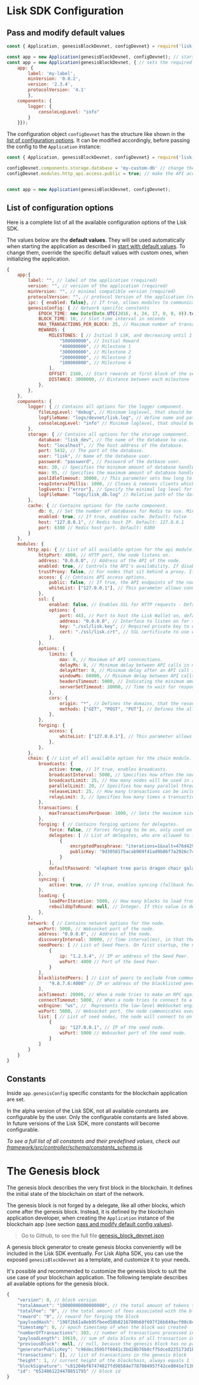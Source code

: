 # Lisk SDK Configuration

## Pass and modify default values

```js
const { Application, genesisBlockDevnet, configDevnet} = require('lisk-sdk'); // require the lisk-sdk package

const app = new Application(genesisBlockDevnet, configDevnet); // start the node in a fully functional devnet
const app = new Application(genesisBlockDevnet, { // sets the required values for label, protocol and version, overrides consoleLogLevel, uses default values for everything else
    app: {
        label: 'my-label',
        minVersion: '0.0.2',
        version: '2.3.4',
        protocolVersion: '4.1'
        },
    components: {
        logger: {
            consoleLogLevel: "info"
        }
    }}); 
```
The configuration object `configDevnet` has the structure like shown in the [list of configuration options](#list-of-configuration-options).
It can be modified accordingly, before passing the config to the `Application` instance:

```js
const { Application, genesisBlockDevnet, configDevnet} = require('lisk-sdk'); // require the lisk-sdk package

configDevnet.components.storage.database = 'my-custom-db' // change the db name to my-custom-db
configDevnet.modules.http_api.access.public = true; // make the API accessible from everywhere


const app = new Application(genesisBlockDevnet, configDevnet);
```

## List of configuration options

Here is a complete list of all the available configuration options of the Lisk SDK.

The values below are the __default values__. They will be used automatically when starting the application as described in [start with default values](#start-with-default-values).
To change them, override the specific default values with custom ones, when initializing the application.

```js
{
    app:{
        label: "", // label of the application (required)
        version: "", // version of the application (required)
        minVersion: "", // minimal compatible version (required)
        protocolVersion: "", // protocol Version of the application (required)
        ipc: { enabled: false}, // If true, allows modules to communicate over IPCs (inter-process-channels).
        genesisConfig: { // Network specific constants
            EPOCH_TIME: new Date(Date.UTC(2016, 4, 24, 17, 0, 0, 0)).toISOString(), // Timestamp indicating the initial network start (`Date.toISOString()`).
            BLOCK_TIME: 10, // Slot time interval in seconds
            MAX_TRANSACTIONS_PER_BLOCK: 25, // Maximum number of transactions allowed per block.
            REWARDS: {
                MILESTONES: [ // Initial 5 LSK, and decreasing until 1 LSK.
                    "500000000", // Initial Reward
                    "400000000", // Milestone 1
                    "300000000", // Milestone 2
                    "200000000", // Milestone 3
                    "100000000", // Milestone 4
                ],
                OFFSET: 2160, // Start rewards at first block of the second round
                DISTANCE: 3000000, // Distance between each milestone
            },
        },
    },
    components: {
        logger: { // Contains all options for the logger component.
            fileLogLevel: "debug", // Minimum loglevel, that should be logged in the log file. Available values: trace, debug, log, info(default), warn, error, fatal, none.
            logFileName: "logs/devnet/lisk.log", // define name and path of the log file. Default: logs/lisk.log
            consoleLogLevel: "info" // Minimum loglevel, that should be logged in the console, when starting the node. Available values: trace, debug, log, info, warn, error, fatal, none(default).
        },
        storage: { // Contains all options for the storage component.
            database: "lisk_dev", // The name of the database to use.
            host: "localhost", // The host address of the database.
            port: 5432, // The port of the database.
            user: "lisk", // Name of the database user.
            password: "password", // Password of the datbase user.
            min: 10, // Specifies the minimum amount of database handles.
            max: 95, // Specifies the maximum amount of database handles.
            poolIdleTimeout: 30000, // This parameter sets how long to hold connection handles open
            reapIntervalMillis: 1000, // Closes & removes clients which have been idle > 1 second
            logEvents: ["error"], // Specify the minimal log level for database logs.
            logFileName: "logs/lisk_db.log" // Relative path of the database log file.
        },
        cache: { // Contains options for the cache component.
            db: 0, // Set the number of databases for Redis to use. Min: 0 (default), Max: 15
            enabled: true, // If true, enables cache. Default: false
            host: "127.0.0.1", // Redis host IP. Default: 127.0.0.1
            port: 6380 // Redis host port. Default: 6380
        }
    },
    modules: {
        http_api: { // List of all available option for the api module.
            httpPort: 4000, // HTTP port, the node listens on.
            address: "0.0.0.0", // Address of the API of the node.
            enabled: true, // Controls the API's availability. If disabled, no API access is possible.
            trustProxy: false, // For nodes that sit behind a proxy. If true, client IP addresses are understood as the left-most entry in the X-Forwarded-* header.
            access: { // Contains API access options.
                public: false, // If true, the API endpoints of the node are available to public.
                whiteList: ["127.0.0.1"], // This parameter allows connections to the API by IP. Defaults to only allow local host.
            },
            ssl: {
                enabled: false, // Enables SSL for HTTP requests - Default is false.
                options: {
                    port: 443, // Port to host the Lisk Wallet on, default is 443 but is recommended to use a port above 1024 with iptables.
                    address: "0.0.0.0", // Interface to listen on for the Lisk Wallet.
                    key: "./ssl/lisk.key", // Required private key to decrypt and verify the SSL Certificate.
                    cert: "./ssl/lisk.crt", // SSL certificate to use with the Lisk Wallet.
                },
            },
            options: {
                limits: {
                    max: 0, // Maximum of API conncections.
                    delayMs: 0, // Minimum delay between API calls in ms.
                    delayAfter: 0, // Minimum delay after an API call in ms.
                    windowMs: 60000, // Minimum delay between API calls from the same window.
                    headersTimeout: 5000, // Indicating the minimum amount of time an idle connection has to be kept opened (in seconds).
                    serverSetTimeout: 20000, // Time to wait for response from server before timing out.
                },
                cors: {
                    origin: "*", // Defines the domains, that the resource can be accessed by in a cross-site manner. Defaults to all domains.
                    methods: ["GET", "POST", "PUT"], // Defines the allowed methods for CORS.
                },
            },
            forging: {
                access: {
                    whiteList: ["127.0.0.1"], // This parameter allows connections to the Forging API by IP. Defaults to allow only local connections.
                },
            },
        },
        chain: { // List of all available option for the chain module.
            broadcasts: {
                active: true, // If true, enables broadcasts.
                broadcastInterval: 5000, // Specifies how often the node will broadcast transaction bundles.
                broadcastLimit: 25, // How many nodes will be used in a single broadcast.
                parallelLimit: 20, // Specifies how many parallel threads will be used to broadcast transactions.
                releaseLimit: 25, // How many transactions can be included in a single bundle.
                relayLimit: 3, // Specifies how many times a transaction broadcast from the node will be relayed.
            },
            transactions: {
                maxTransactionsPerQueue: 1000, // Sets the maximum size of each transaction queue. Default: 1000
            },
            forging: { // Contains forging options for delegates.
                force: false, // Forces forging to be on, only used on local development networks.
                delegates: [ // List of delegates, who are allowed to forge on this node. To successfully enable forging for a delegate, the publickey and the encrypted passphrase need to be deposited here as JSON object.
                    {
                        encryptedPassphrase: "iterations=1&salt=476d4299531718af8c88156aab0bb7d6&cipherText=663dde611776d87029ec188dc616d96d813ecabcef62ed0ad05ffe30528f5462c8d499db943ba2ded55c3b7c506815d8db1c2d4c35121e1d27e740dc41f6c405ce8ab8e3120b23f546d8b35823a30639&iv=1a83940b72adc57ec060a648&tag=b5b1e6c6e225c428a4473735bc8f1fc9&version=1",
                        publicKey: "9d3058175acab969f41ad9b86f7a2926c74258670fe56b37c429c01fca9f2f0f"
                    }
                ],
                defaultPassword: "elephant tree paris dragon chair galaxy" // Default password for dummy delegates, only used on local development networks.
            },
            syncing: {
                active: true, // If true, enables syncing (fallback for broadcasts).
            },
            loading: {
                loadPerIteration: 5000, // How many blocks to load from a peer or the database during verification.
                rebuildUpToRound: null, // Integer. If this value is defined, the node will start and rebuild up to the defined round (set to 0 to rebuild until current round). Otherwise, the application continues normal execution.
            },
        },
        network: { // Contains network options for the node.
            wsPort: 5000, // Websocket port of the node.
            address: "0.0.0.0", // Address of the node.
            discoveryInterval: 30000, // Time interval(ms), in that the nodes performs peer discovery.
            seedPeers: [ // List of Seed Peers. On first startup, the node will initially connect to the Seed Peers in order to discover the rest of the network.
                {
                    ip: "1.2.3.4", // IP or address of the Seed Peer.
                    wsPort: 4000 // Port of the Seed Peer.
                }
            ],
            blacklistedPeers: [ // List of peers to exclude from communicating with.
                "9.8.7.6:4000" // IP or address of the blacklisted peer.
            ],
            ackTimeout: 20000, // When a node tries to make an RPC against a peer (and expects a response), this value determines the maximum amount of time (in milliseconds) that the node will wait to receive a response from the peer. If the peer does not respond in time, then the RPC will fail with an error.
            connectTimeout: 5000, // When a node tries to connect to a peer, this value determines the maximum amount of time (in milliseconds) that the node will wait to complete the handshake with the peer. If the peer does not complete the handshake in time, then the connection will be closed.
            wsEngine: "ws", //  Represents the low-level WebSocket engine which the node should use (for advanced users). Possible values are "ws" (default, recommended) and "uws" (more performant, but not compatible with all systems).
            wsPort: 5000, // Websocket port, the node communicates over.
            list: [ // List of seed nodes, the node will connect to on first startup.
                {
                    ip: "127.0.0.1", // IP of the seed node.
                    wsPort: 5000 // Websocket port of the seed node.
                }
            ]
        }
    }
}
```

## Constants

Inside `app.genesisConfig` specific constants for the blockchain application are set.

In the alpha version of the Lisk SDK, not all available constants are configurable by the user.
Only the configurable constants are listed above.
In future versions of the Lisk SDK, more constants will become configurable.

*To see a full list of all constants and their predefined values, check out [framework/src/controller/schema/constants_schema.js](https://github.com/LiskHQ/lisk-sdk/blob/development/framework/src/controller/schema/constants_schema.js).*

# The Genesis block

The genesis block describes the very first block in the blockchain.
It defines the initial state of the blockchain on start of the network.

The genesis block is not forged by a delegate, like all other blocks, which come after the genesis block.
Instead, it is defined by the blockchain application developer, when creating the `Application` instance of the blockchain app (see section [pass and modify default config values](#pass-and-modify-default-values)).

> Go to Github, to see the full file [genesis_block_devnet.json](https://github.com/LiskHQ/lisk-sdk/blob/development/sdk/src/samples/genesis_block_devnet.json)

A genesis block generator to create genesis blocks conveniently will be included in the Lisk SDK eventually. For Lisk Alpha SDK, you can use the exposed `genesisBlockDevnet` as a template, and customize it to your needs.

It's possible and recommended to customize the genesis block to suit the use case of your blockchain application. The following template describes all available options for the genesis block.

```js
{
    "version": 0, // block version
    "totalAmount": "10000000000000000", // the total amount of tokens that are transferred in this block
    "totalFee": "0", // the total amount of fees associated with the block
    "reward": "0", // reward for forging the block
    "payloadHash": "198f2b61a8eb95fbeed58b8216780b68f697f26b849acf00c8c93bb9b24f783d", // hashes of the combined transactional data blocks
    "timestamp": 0, // epoch timestamp of when the block was created
    "numberOfTransactions": 103, // number of transactions processed in the block
    "payloadLength": 19619, // sum of data blocks of all transaction in this block in bytes
    "previousBlock": null, // null, because the genesis block has no previous block by definition
    "generatorPublicKey": "c96dec3595ff6041c3bd28b76b8cf75dce8225173d1bd00241624ee89b50f2a8", // public key of the delegate who forged the block
    "transactions": [], // list of transactions in the genesis block
    "height": 1, // current height of the blockchain, always equals 1 for the genesis block
    "blockSignature": "c81204bf67474827fd98584e7787084957f42ce8041e713843dd2bb352b73e81143f68bd74b06da8372c43f5e26406c4e7250bbd790396d85dea50d448d62606", // signature of the block, signed by the delegate
    "id": "6524861224470851795" // block id
}
```
